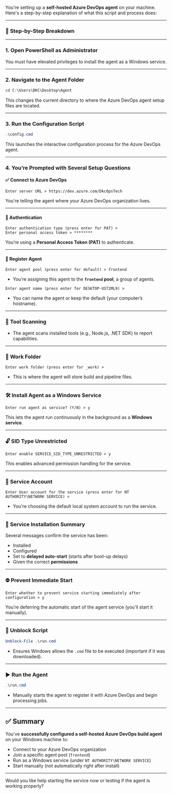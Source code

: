 You're setting up a **self-hosted Azure DevOps agent** on your machine. Here's a step-by-step explanation of what this script and process does:

---

### 🔧 **Step-by-Step Breakdown**

---

### 1. **Open PowerShell as Administrator**

You must have elevated privileges to install the agent as a Windows service.

---

### 2. **Navigate to the Agent Folder**

```powershell
cd C:\Users\DKC\Desktop\Agent
```

This changes the current directory to where the Azure DevOps agent setup files are located.

---

### 3. **Run the Configuration Script**

```powershell
.\config.cmd
```

This launches the interactive configuration process for the Azure DevOps agent.

---

### 4. **You’re Prompted with Several Setup Questions**

#### ✅ **Connect to Azure DevOps**

```text
Enter server URL > https://dev.azure.com/DkcOpsTech
```

You're telling the agent where your Azure DevOps organization lives.

---

#### 🔐 **Authentication**

```text
Enter authentication type (press enter for PAT) >
Enter personal access token > ********
```

You’re using a **Personal Access Token (PAT)** to authenticate.

---

#### 🔗 **Register Agent**

```text
Enter agent pool (press enter for default) > frontend
```

* You’re assigning this agent to the **`frontend` pool**, a group of agents.

```text
Enter agent name (press enter for DESKTOP-UST2ML9) >
```

* You can name the agent or keep the default (your computer’s hostname).

---

### 🧰 **Tool Scanning**

* The agent scans installed tools (e.g., Node.js, .NET SDK) to report capabilities.

---

### 📂 **Work Folder**

```text
Enter work folder (press enter for _work) >
```

* This is where the agent will store build and pipeline files.

---

### 🛠️ **Install Agent as a Windows Service**

```text
Enter run agent as service? (Y/N) > y
```

This lets the agent run continuously in the background as a **Windows service**.

---

### 🔓 **SID Type Unrestricted**

```text
Enter enable SERVICE_SID_TYPE_UNRESTRICTED > y
```

This enables advanced permission handling for the service.

---

### 👤 **Service Account**

```text
Enter User account for the service (press enter for NT AUTHORITY\NETWORK SERVICE) >
```

* You're choosing the default local system account to run the service.

---

### 🧾 **Service Installation Summary**

Several messages confirm the service has been:

* Installed
* Configured
* Set to **delayed auto-start** (starts after boot-up delays)
* Given the correct **permissions**

---

### ⛔ **Prevent Immediate Start**

```text
Enter whether to prevent service starting immediately after configuration > y
```

You’re deferring the automatic start of the agent service (you’ll start it manually).

---

### 📂 **Unblock Script**

```powershell
Unblock-File .\run.cmd
```

* Ensures Windows allows the `.cmd` file to be executed (important if it was downloaded).

---

### ▶️ **Run the Agent**

```powershell
.\run.cmd
```

* Manually starts the agent to register it with Azure DevOps and begin processing jobs.

---

## ✅ **Summary**

You’ve **successfully configured a self-hosted Azure DevOps build agent** on your Windows machine to:

* Connect to your Azure DevOps organization
* Join a specific agent pool (`frontend`)
* Run as a Windows service (under `NT AUTHORITY\NETWORK SERVICE`)
* Start manually (not automatically right after install)

---

Would you like help starting the service now or testing if the agent is working properly?
